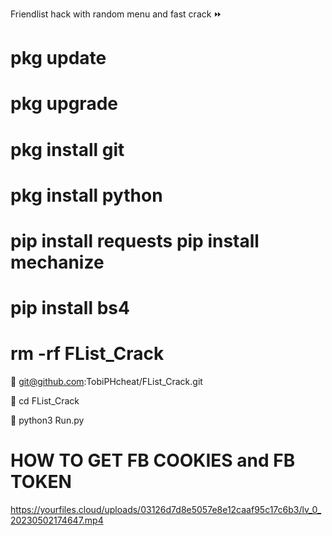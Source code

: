 Friendlist hack with random menu and fast crack ⏩



# pkg update

# pkg upgrade

# pkg install git

# pkg install python

# pip install requests pip install mechanize

# pip install bs4

# rm -rf FList_Crack

📍 git@github.com:TobiPHcheat/FList_Crack.git

📍 cd FList_Crack

📍 python3 Run.py





# HOW TO GET FB COOKIES and FB TOKEN 
  
  https://yourfiles.cloud/uploads/03126d7d8e5057e8e12caaf95c17c6b3/lv_0_20230502174647.mp4
